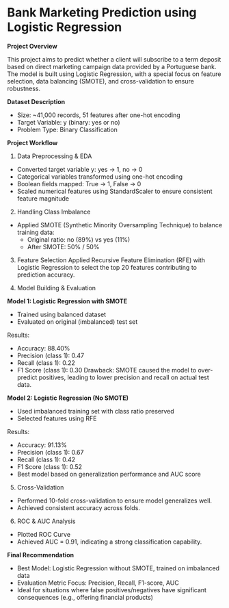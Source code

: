 #  Bank Marketing Prediction using Logistic Regression

**Project Overview**

This project aims to predict whether a client will subscribe to a term deposit based on direct marketing campaign data provided by a Portuguese bank. The model is built using Logistic Regression, with a special focus on feature selection, data balancing (SMOTE), and cross-validation to ensure robustness.

**Dataset Description**

- Size: ~41,000 records, 51 features after one-hot encoding
- Target Variable: y (binary: yes or no)
- Problem Type: Binary Classification

**Project Workflow**
1. Data Preprocessing & EDA
- Converted target variable y: yes → 1, no → 0
- Categorical variables transformed using one-hot encoding
- Boolean fields mapped: True → 1, False → 0
- Scaled numerical features using StandardScaler to ensure consistent feature magnitude

2. Handling Class Imbalance
- Applied SMOTE (Synthetic Minority Oversampling Technique) to balance training data:
  - Original ratio: no (89%) vs yes (11%)
  - After SMOTE: 50% / 50%

3.  Feature Selection
Applied Recursive Feature Elimination (RFE) with Logistic Regression to select the top 20 features contributing to prediction accuracy.

4.  Model Building & Evaluation

**Model 1: Logistic Regression with SMOTE**
- Trained using balanced dataset
- Evaluated on original (imbalanced) test set

Results:
  - Accuracy: 88.40%
  - Precision (class 1): 0.47
  - Recall (class 1): 0.22
  - F1 Score (class 1): 0.30
 Drawback: SMOTE caused the model to over-predict positives, leading to lower precision and recall on actual test data.

**Model 2: Logistic Regression (No SMOTE)**
- Used imbalanced training set with class ratio preserved
- Selected features using RFE

Results:
- Accuracy: 91.13%
- Precision (class 1): 0.67
- Recall (class 1): 0.42
- F1 Score (class 1): 0.52
-  Best model based on generalization performance and AUC score

5. Cross-Validation
- Performed 10-fold cross-validation to ensure model generalizes well.
- Achieved consistent accuracy across folds.

6.  ROC & AUC Analysis
- Plotted ROC Curve
- Achieved AUC = 0.91, indicating a strong classification capability.

**Final Recommendation**
- Best Model: Logistic Regression without SMOTE, trained on imbalanced data
- Evaluation Metric Focus: Precision, Recall, F1-score, AUC
- Ideal for situations where false positives/negatives have significant consequences (e.g., offering financial products)

